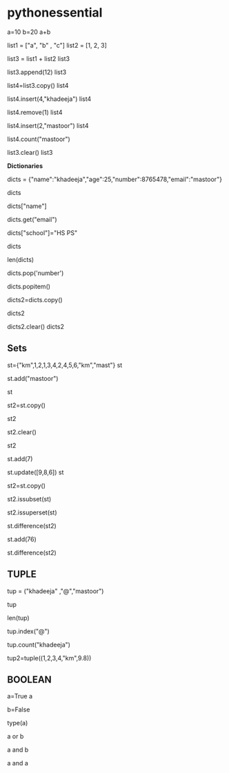 # pythonessential
a=10
b=20
a+b 

list1 = ["a", "b" , "c"]
list2 = [1, 2, 3]

list3 = list1 + list2
list3

list3.append(12)
list3

list4=list3.copy()
list4

list4.insert(4,"khadeeja")
list4

list4.remove(1)
list4

list4.insert(2,"mastoor")
list4

list4.count("mastoor")

list3.clear()
list3

 **Dictionaries**

dicts = {"name":"khadeeja","age":25,"number":8765478,"email":"mastoor"}

dicts

dicts["name"]

dicts.get("email")

dicts["school"]="HS PS"

dicts

len(dicts)

dicts.pop('number')

dicts.popitem()

dicts2=dicts.copy()

dicts2

dicts2.clear()
dicts2



## **Sets**

st={"km",1,2,1,3,4,2,4,5,6,"km","mast"}
st

st.add("mastoor")

st

st2=st.copy()

st2

st2.clear()

st2

st.add(7)

st.update([9,8,6])
st

st2=st.copy()

st2.issubset(st)

st2.issuperset(st)

st.difference(st2)

st.add(76)

st.difference(st2)

## **TUPLE**

tup = ("khadeeja" ,"@","mastoor")

tup

len(tup)

tup.index("@")

tup.count("khadeeja")

tup2=tuple((1,2,3,4,"km",9.8))

## BOOLEAN

a=True
a

b=False

type(a)

a or b

a and b


a and a


